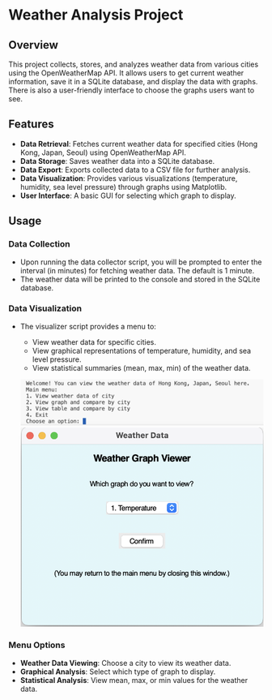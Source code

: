 # Weather Analysis Project

## Overview

This project collects, stores, and analyzes weather data from various cities using the OpenWeatherMap API. It allows users to get current weather information, save it in a SQLite database, and display the data with graphs. There is also a user-friendly interface to choose the graphs users want to see.

## Features

- **Data Retrieval**: Fetches current weather data for specified cities (Hong Kong, Japan, Seoul) using OpenWeatherMap API.
- **Data Storage**: Saves weather data into a SQLite database.
- **Data Export**: Exports collected data to a CSV file for further analysis.
- **Data Visualization**: Provides various visualizations (temperature, humidity, sea level pressure) through graphs using Matplotlib.
- **User Interface**: A basic GUI for selecting which graph to display.

## Usage

### Data Collection

- Upon running the data collector script, you will be prompted to enter the interval (in minutes) for fetching weather data. The default is 1 minute.
- The weather data will be printed to the console and stored in the SQLite database.

### Data Visualization

- The visualizer script provides a menu to:
  - View weather data for specific cities.
  - View graphical representations of temperature, humidity, and sea level pressure.
  - View statistical summaries (mean, max, min) of the weather data.

  ![Main](/images/main%20menu.png)
  ![GUI](/images/GUI.png)

### Menu Options

- **Weather Data Viewing**: Choose a city to view its weather data.
- **Graphical Analysis**: Select which type of graph to display.
- **Statistical Analysis**: View mean, max, or min values for the weather data.
